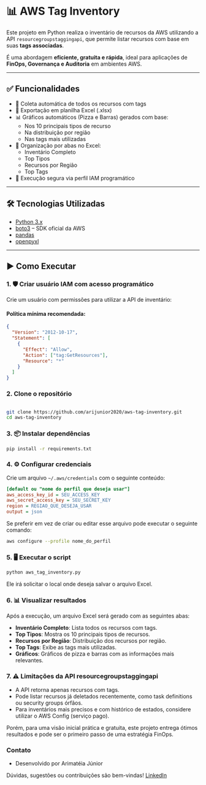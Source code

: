 # 📊 AWS Tag Inventory

Este projeto em Python realiza o inventário de recursos da AWS utilizando a API `resourcegroupstaggingapi`, que permite listar recursos com base em suas **tags associadas**.

É uma abordagem **eficiente, gratuita e rápida**, ideal para aplicações de **FinOps, Governança e Auditoria** em ambientes AWS.

---

## ✅ Funcionalidades

- 🔎 Coleta automática de todos os recursos com tags
- 📁 Exportação em planilha Excel (.xlsx)
- 📊 Gráficos automáticos (Pizza e Barras) gerados com base:
  - Nos 10 principais tipos de recurso
  - Na distribuição por região
  - Nas tags mais utilizadas
- 📑 Organização por abas no Excel:
  - Inventário Completo
  - Top Tipos
  - Recursos por Região
  - Top Tags
- 🔐 Execução segura via perfil IAM programático

---

## 🛠️ Tecnologias Utilizadas

- [Python 3.x](https://www.python.org)
- [boto3](https://boto3.amazonaws.com/v1/documentation/api/latest/index.html) – SDK oficial da AWS
- [pandas](https://pandas.pydata.org/)
- [openpyxl](https://openpyxl.readthedocs.io/)

---

## ▶️ Como Executar

### 1. 🛡️ Criar usuário IAM com acesso programático

Crie um usuário com permissões para utilizar a API de inventário:

#### Política mínima recomendada:

```json
{
  "Version": "2012-10-17",
  "Statement": [
    {
      "Effect": "Allow",
      "Action": ["tag:GetResources"],
      "Resource": "*"
    }
  ]
}
```

### 2. Clone o repositório

```bash

git clone https://github.com/arijunior2020/aws-tag-inventory.git
cd aws-tag-inventory

```

### 3. 📦 Instalar dependências

```bash
pip install -r requirements.txt
```

### 4. ⚙️ Configurar credenciais

Crie um arquivo `~/.aws/credentials` com o seguinte conteúdo:

```ini
[default ou "nome do perfil que deseja usar"]
aws_access_key_id = SEU_ACCESS_KEY
aws_secret_access_key = SEU_SECRET_KEY
region = REGIAO_QUE_DESEJA_USAR
output = json
```

Se preferir em vez de criar ou editar esse arquivo pode executar o seguinte comando:

```bash
aws configure --profile nome_do_perfil
```

### 5. 🖥️ Executar o script

```bash
python aws_tag_inventory.py
```

Ele irá solicitar o local onde deseja salvar o arquivo Excel.

### 6. 📊 Visualizar resultados

Após a execução, um arquivo Excel será gerado com as seguintes abas:

- **Inventário Completo**: Lista todos os recursos com tags.
- **Top Tipos**: Mostra os 10 principais tipos de recursos.
- **Recursos por Região**: Distribuição dos recursos por região.
- **Top Tags**: Exibe as tags mais utilizadas.
- **Gráficos**: Gráficos de pizza e barras com as informações mais relevantes.

### 7. ⚠️ Limitações da API resourcegroupstaggingapi

- A API retorna apenas recursos com tags.
- Pode listar recursos já deletados recentemente, como task definitions ou security groups órfãos.
- Para inventários mais precisos e com histórico de estados, considere utilizar o AWS Config (serviço pago).

Porém, para uma visão inicial prática e gratuita, este projeto entrega ótimos resultados e pode ser o primeiro passo de uma estratégia FinOps.

### Contato

- Desenvolvido por Arimatéia Júnior

Dúvidas, sugestões ou contribuições são bem-vindas!
[LinkedIn](https://www.linkedin.com/in/arimateiajunior/)
